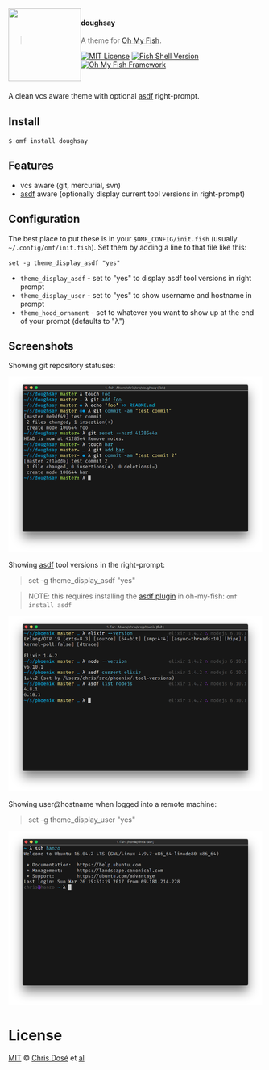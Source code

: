 <img src="https://cdn.rawgit.com/oh-my-fish/oh-my-fish/e4f1c2e0219a17e2c748b824004c8d0b38055c16/docs/logo.svg" align="left" width="144px" height="144px"/>

#### doughsay
> A theme for [Oh My Fish][omf-link].

[![MIT License](https://img.shields.io/badge/license-MIT-007EC7.svg?style=flat-square)](/LICENSE)
[![Fish Shell Version](https://img.shields.io/badge/fish-v2.2.0-007EC7.svg?style=flat-square)](https://fishshell.com)
[![Oh My Fish Framework](https://img.shields.io/badge/Oh%20My%20Fish-Framework-007EC7.svg?style=flat-square)](https://www.github.com/oh-my-fish/oh-my-fish)

<br/>

A clean vcs aware theme with optional [asdf](https://github.com/asdf-vm/asdf) right-prompt.

## Install

```fish
$ omf install doughsay
```


## Features

* vcs aware (git, mercurial, svn)
* [asdf](https://github.com/asdf-vm/asdf) aware (optionally display current tool versions in right-prompt)


## Configuration

The best place to put these is in your `$OMF_CONFIG/init.fish` (usually `~/.config/omf/init.fish`).  Set them by adding a line to that file like this:

```
set -g theme_display_asdf "yes"
```

* `theme_display_asdf` - set to "yes" to display asdf tool versions in right prompt
* `theme_display_user` - set to "yes" to show username and hostname in prompt
* `theme_hood_ornament` - set to whatever you want to show up at the end of your prompt (defaults to "λ")


## Screenshots

Showing git repository statuses:

<p align="center">
  <img src="./screenshot1.png">
</p>

Showing [asdf](https://github.com/asdf-vm/asdf) tool versions in the right-prompt:

> set -g theme_display_asdf "yes"

> NOTE: this requires installing the [asdf plugin](https://github.com/doughsay/omf-asdf) in oh-my-fish: `omf install asdf`

<p align="center">
  <img src="./screenshot2.png">
</p>

Showing user@hostname when logged into a remote machine:

> set -g theme_display_user "yes"

<p align="center">
  <img src="./screenshot3.png">
</p>


# License

[MIT][mit] © [Chris Dosé][author] et [al][contributors]


[mit]:            https://opensource.org/licenses/MIT
[author]:         https://github.com/doughsay
[contributors]:   https://github.com/doughsay/omf-theme-doughsay/graphs/contributors
[omf-link]:       https://www.github.com/oh-my-fish/oh-my-fish

[license-badge]:  https://img.shields.io/badge/license-MIT-007EC7.svg?style=flat-square
